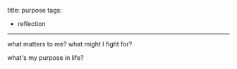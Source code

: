 title: purpose
tags:
- reflection
---

what matters to me? what might I fight for?

what's my purpose in life?